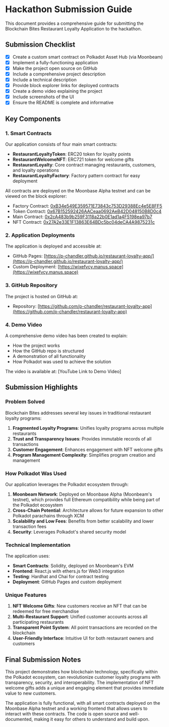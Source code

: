 # Hackathon Submission Guide

This document provides a comprehensive guide for submitting the Blockchain Bites Restaurant Loyalty Application to the hackathon.

## Submission Checklist

- [x] Create a custom smart contract on Polkadot Asset Hub (via Moonbeam)
- [x] Implement a fully-functioning application
- [x] Make the project open source on GitHub
- [x] Include a comprehensive project description
- [x] Include a technical description
- [x] Provide block explorer links for deployed contracts
- [x] Create a demo video explaining the project
- [x] Include screenshots of the UI
- [x] Ensure the README is complete and informative

## Key Components

### 1. Smart Contracts

Our application consists of four main smart contracts:

- **RestaurantLoyaltyToken**: ERC20 token for loyalty points
- **RestaurantWelcomeNFT**: ERC721 token for welcome gifts
- **RestaurantLoyalty**: Core contract managing restaurants, customers, and loyalty operations
- **RestaurantLoyaltyFactory**: Factory pattern contract for easy deployment

All contracts are deployed on the Moonbase Alpha testnet and can be viewed on the block explorer:

- Factory Contract: [0xB34e549E359571E73843c753D29388Ec4e5E8FF5](https://moonbase.moonscan.io/address/0xB34e549E359571E73843c753D29388Ec4e5E8FF5)
- Token Contract: [0x67B152592426AACeaa0692AeB42D048150B8D0c4](https://moonbase.moonscan.io/address/0x67B152592426AACeaa0692AeB42D048150B8D0c4)
- Main Contract: [0x2cA483b9b259F3118a22b0E1ad1a4F5198ea97b7](https://moonbase.moonscan.io/address/0x2cA483b9b259F3118a22b0E1ad1a4F5198ea97b7)
- NFT Contract: [0x27A2e33E1F13863E64BDc5bc04deCA4A9875231c](https://moonbase.moonscan.io/address/0x27A2e33E1F13863E64BDc5bc04deCA4A9875231c)

### 2. Application Deployments

The application is deployed and accessible at:

- GitHub Pages: [https://p-chandler.github.io/restaurant-loyalty-app/](https://p-chandler.github.io/restaurant-loyalty-app/)
- Custom Deployment: [https://wixefvcy.manus.space](https://wixefvcy.manus.space)

### 3. GitHub Repository

The project is hosted on GitHub at:

- Repository: [https://github.com/p-chandler/restaurant-loyalty-app](https://github.com/p-chandler/restaurant-loyalty-app)

### 4. Demo Video

A comprehensive demo video has been created to explain:
- How the project works
- How the GitHub repo is structured
- A demonstration of all functionality
- How Polkadot was used to achieve the solution

The video is available at: [YouTube Link to Demo Video]

## Submission Highlights

### Problem Solved

Blockchain Bites addresses several key issues in traditional restaurant loyalty programs:

1. **Fragmented Loyalty Programs**: Unifies loyalty programs across multiple restaurants
2. **Trust and Transparency Issues**: Provides immutable records of all transactions
3. **Customer Engagement**: Enhances engagement with NFT welcome gifts
4. **Program Management Complexity**: Simplifies program creation and management

### How Polkadot Was Used

Our application leverages the Polkadot ecosystem through:

1. **Moonbeam Network**: Deployed on Moonbase Alpha (Moonbeam's testnet), which provides full Ethereum compatibility while being part of the Polkadot ecosystem
2. **Cross-Chain Potential**: Architecture allows for future expansion to other Polkadot parachains through XCM
3. **Scalability and Low Fees**: Benefits from better scalability and lower transaction fees
4. **Security**: Leverages Polkadot's shared security model

### Technical Implementation

The application uses:

- **Smart Contracts**: Solidity, deployed on Moonbeam's EVM
- **Frontend**: React.js with ethers.js for Web3 integration
- **Testing**: Hardhat and Chai for contract testing
- **Deployment**: GitHub Pages and custom deployment

### Unique Features

1. **NFT Welcome Gifts**: New customers receive an NFT that can be redeemed for free merchandise
2. **Multi-Restaurant Support**: Unified customer accounts across all participating restaurants
3. **Transparent Point System**: All point transactions are recorded on the blockchain
4. **User-Friendly Interface**: Intuitive UI for both restaurant owners and customers

## Final Submission Notes

This project demonstrates how blockchain technology, specifically within the Polkadot ecosystem, can revolutionize customer loyalty programs with transparency, security, and interoperability. The implementation of NFT welcome gifts adds a unique and engaging element that provides immediate value to new customers.

The application is fully functional, with all smart contracts deployed on the Moonbase Alpha testnet and a working frontend that allows users to interact with these contracts. The code is open source and well-documented, making it easy for others to understand and build upon.

